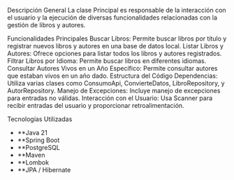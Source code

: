 Descripción General
La clase Principal es responsable de la interacción con el usuario y la ejecución de diversas funcionalidades relacionadas con la gestión de libros y autores.

Funcionalidades Principales
Buscar Libros: Permite buscar libros por título y registrar nuevos libros y autores en una base de datos local.
Listar Libros y Autores: Ofrece opciones para listar todos los libros y autores registrados.
Filtrar Libros por Idioma: Permite buscar libros en diferentes idiomas.
Consultar Autores Vivos en un Año Específico: Permite consultar autores que estaban vivos en un año dado.
Estructura del Código
Dependencias: Utiliza varias clases como ConsumoApi, ConvierteDatos, LibroRepository, y AutorRepository.
Manejo de Excepciones: Incluye manejo de excepciones para entradas no válidas.
Interacción con el Usuario: Usa Scanner para recibir entradas del usuario y proporcionar retroalimentación.


 Tecnologías Utilizadas

- **Java 21
- **Spring Boot 
- **PostgreSQL
- **Maven
- **Lombok
- **JPA / Hibernate

  
  

